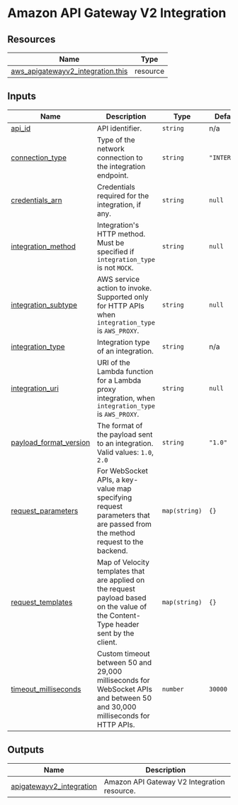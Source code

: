 # Amazon API Gateway V2 Integration

## Resources

| Name | Type |
|------|------|
| [aws_apigatewayv2_integration.this](https://registry.terraform.io/providers/hashicorp/aws/latest/docs/resources/apigatewayv2_integration) | resource |

## Inputs

| Name | Description | Type | Default | Required |
|------|-------------|------|---------|:--------:|
| <a name="input_api_id"></a> [api\_id](#input\_api\_id) | API identifier. | `string` | n/a | yes |
| <a name="input_connection_type"></a> [connection\_type](#input\_connection\_type) | Type of the network connection to the integration endpoint. | `string` | `"INTERNET"` | no |
| <a name="input_credentials_arn"></a> [credentials\_arn](#input\_credentials\_arn) | Credentials required for the integration, if any. | `string` | `null` | no |
| <a name="input_integration_method"></a> [integration\_method](#input\_integration\_method) | Integration's HTTP method. Must be specified if `integration_type` is not `MOCK`. | `string` | `null` | no |
| <a name="input_integration_subtype"></a> [integration\_subtype](#input\_integration\_subtype) | AWS service action to invoke. Supported only for HTTP APIs when `integration_type` is `AWS_PROXY`. | `string` | `null` | no |
| <a name="input_integration_type"></a> [integration\_type](#input\_integration\_type) | Integration type of an integration. | `string` | n/a | yes |
| <a name="input_integration_uri"></a> [integration\_uri](#input\_integration\_uri) | URI of the Lambda function for a Lambda proxy integration, when `integration_type` is `AWS_PROXY`. | `string` | `null` | no |
| <a name="input_payload_format_version"></a> [payload\_format\_version](#input\_payload\_format\_version) | The format of the payload sent to an integration. Valid values: `1.0`, `2.0` | `string` | `"1.0"` | no |
| <a name="input_request_parameters"></a> [request\_parameters](#input\_request\_parameters) | For WebSocket APIs, a key-value map specifying request parameters that are passed from the method request to the backend. | `map(string)` | `{}` | no |
| <a name="input_request_templates"></a> [request\_templates](#input\_request\_templates) | Map of Velocity templates that are applied on the request payload based on the value of the Content-Type header sent by the client. | `map(string)` | `{}` | no |
| <a name="input_timeout_milliseconds"></a> [timeout\_milliseconds](#input\_timeout\_milliseconds) | Custom timeout between 50 and 29,000 milliseconds for WebSocket APIs and between 50 and 30,000 milliseconds for HTTP APIs. | `number` | `30000` | no |

## Outputs

| Name | Description |
|------|-------------|
| <a name="output_apigatewayv2_integration"></a> [apigatewayv2\_integration](#output\_apigatewayv2\_integration) | Amazon API Gateway V2 Integration resource. |
